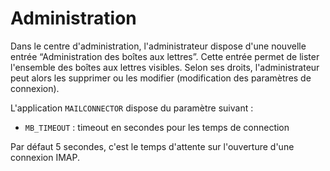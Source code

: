 # Administration

Dans le centre d'administration, l'administrateur dispose d'une nouvelle entrée
“Administration des boîtes aux lettres”. Cette entrée permet de lister
l'ensemble des boîtes aux lettres visibles. Selon ses droits, l'administrateur
peut alors les supprimer ou les modifier (modification des paramètres de
connexion).


L'application `MAILCONNECTOR` dispose du paramètre suivant :

*   `MB_TIMEOUT` : timeout en secondes pour les temps de connection

Par défaut 5 secondes, c'est le temps d'attente sur l'ouverture d'une connexion
IMAP.

